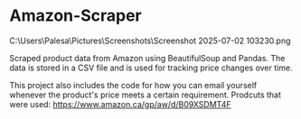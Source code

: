 # Amazon-Scraper

C:\Users\Palesa\Pictures\Screenshots\Screenshot 2025-07-02 103230.png


Scraped product data from Amazon using BeautifulSoup and Pandas. The data is stored in a CSV file and is used for tracking price changes over time.

This project also includes the code for how you can email yourself whenever the product's price meets a certain requirement.
Prodcuts that were used: https://www.amazon.ca/gp/aw/d/B09XSDMT4F
